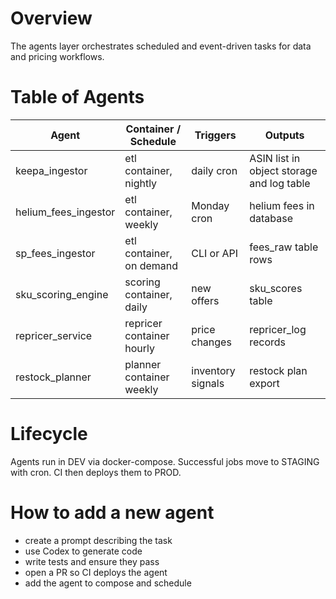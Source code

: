 # Overview
The agents layer orchestrates scheduled and event-driven tasks for data and pricing workflows.

# Table of Agents
| Agent | Container / Schedule | Triggers | Outputs |
|---|---|---|---|
| keepa_ingestor | etl container, nightly | daily cron | ASIN list in object storage and log table |
| helium_fees_ingestor | etl container, weekly | Monday cron | helium fees in database |
| sp_fees_ingestor | etl container, on demand | CLI or API | fees_raw table rows |
| sku_scoring_engine | scoring container, daily | new offers | sku_scores table |
| repricer_service | repricer container hourly | price changes | repricer_log records |
| restock_planner | planner container weekly | inventory signals | restock plan export |

# Lifecycle
Agents run in DEV via docker-compose. Successful jobs move to STAGING with cron. CI then deploys them to PROD.

# How to add a new agent
- create a prompt describing the task
- use Codex to generate code
- write tests and ensure they pass
- open a PR so CI deploys the agent
- add the agent to compose and schedule
